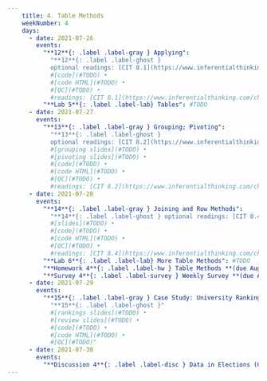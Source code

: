 ```yaml
---
    title: 4. Table Methods
    weekNumber: 4
    days:
      - date: 2021-07-26
        events:
          "**12**{: .label .label-gray } Applying":
            "**12**{: .label .label-ghost }
            optional readings: [CIT 8.1](https://www.inferentialthinking.com/chapters/08/1/Applying_a_Function_to_a_Column.html)" #[slides](#TODO) •
            #[code](#TODO) •
            #[code HTML](#TODO) •
            #[QC](#TODO) •
            #readings: [CIT 8.1](https://www.inferentialthinking.com/chapters/08/1/Applying_a_Function_to_a_Column.html)"
          "**Lab 5**{: .label .label-lab} Tables": #TODO
      - date: 2021-07-27
        events:
          "**13**{: .label .label-gray } Grouping; Pivoting":
            "**13**{: .label .label-ghost }
            optional readings: [CIT 8.2](https://www.inferentialthinking.com/chapters/08/2/Classifying_by_One_Variable.html), [8.3](https://www.inferentialthinking.com/chapters/08/3/Cross-Classifying_by_More_than_One_Variable.html); [Table Visualizer](http://data8.org/interactive_table_functions/)"
            #[grouping slides](#TODO) •
            #[pivoting slides](#TODO) •
            #[code](#TODO) •
            #[code HTML](#TODO) •
            #[QC](#TODO) •
            #readings: [CIT 8.2](https://www.inferentialthinking.com/chapters/08/2/Classifying_by_One_Variable.html), [8.3](https://www.inferentialthinking.com/chapters/08/3/Cross-Classifying_by_More_than_One_Variable.html); [Table Visualizer](http://data8.org/interactive_table_functions/)"
      - date: 2021-07-28
        events:
          "**14**{: .label .label-gray } Joining and Row Methods":
            "**14**{: .label .label-ghost } optional readings: [CIT 8.4](https://www.inferentialthinking.com/chapters/08/4/Joining_Tables_by_Columns.html), [Join animation](https://www.youtube.com/watch?v=ZGPlcpACNC0)"
            #[slides](#TODO) •
            #[code](#TODO) •
            #[code HTML](#TODO) •
            #[QC](#TODO) •
            #readings: [CIT 8.4](https://www.inferentialthinking.com/chapters/08/4/Joining_Tables_by_Columns.html), [Join animation](https://www.youtube.com/watch?v=ZGPlcpACNC0)"
          "**Lab 6**{: .label .label-lab} More Table Methods": #TODO
          "**Homework 4**{: .label .label-hw } Table Methods **(due August 2nd)**": #TODO
          "**Survey 4**{: .label .label-survey } Weekly Survey **(due August 2nd)**": #TODO
      - date: 2021-07-29
        events:
          "**15**{: .label .label-gray } Case Study: University Rankings; Quiz 2 Review":
            "**15**{: .label .label-ghost }"
            #[rankings slides](#TODO) •
            #[review slides](#TODO) •
            #[code](#TODO) •
            #[code HTML](#TODO) •
            #[QC](#TODO)"
      - date: 2021-07-30
        events:
          "**Discussion 4**{: .label .label-disc } Data in Elections (Cambridge Analytica)": #TODO
---
```

